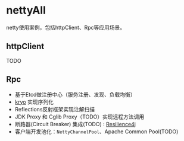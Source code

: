 # nettyAll
netty使用案例，包括httpClient、Rpc等应用场景。

## httpClient

TODO

## Rpc
- 基于Etcd做注册中心（服务注册、发现、负载均衡）
- [kryo]([kryo](https://github.com/EsotericSoftware/kryo)) 实现序列化
- Reflections反射框架实现注解扫描
- JDK Proxy 和 Cglib Proxy（TODO）实现远程方法调用
- 断路器(Circuit Breaker) 集成(TODO) : [Resilience4j](https://resilience4j.readme.io/)
- 客户端开发池化：`NettyChannelPool`、Apache Common Pool(TODO)

